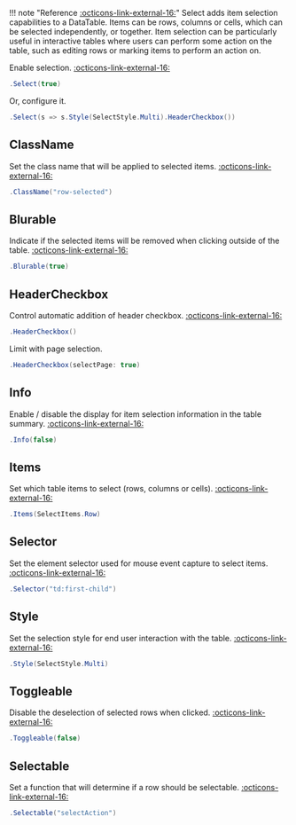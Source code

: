 !!! note "Reference [:octicons-link-external-16:](https://datatables.net/extensions/select/)"
	Select adds item selection capabilities to a DataTable. Items can be rows, columns or cells, which can be selected independently, or together. 
	Item selection can be particularly useful in interactive tables where users can perform some action on the table, 
	such as editing rows or marking items to perform an action on.

Enable selection. [:octicons-link-external-16:](https://datatables.net/reference/option/select)
```csharp
.Select(true)
```
Or, configure it.
```csharp
.Select(s => s.Style(SelectStyle.Multi).HeaderCheckbox())
```

## ClassName
Set the class name that will be applied to selected items.
[:octicons-link-external-16:](https://datatables.net/reference/option/select.className)
```csharp
.ClassName("row-selected")
```

## Blurable
Indicate if the selected items will be removed when clicking outside of the table.
[:octicons-link-external-16:](https://datatables.net/reference/option/select.blurable)
```csharp
.Blurable(true)
```

## HeaderCheckbox
Control automatic addition of header checkbox.
[:octicons-link-external-16:](https://datatables.net/reference/option/select.headerCheckbox)
```csharp
.HeaderCheckbox()
```
Limit with page selection.
```csharp
.HeaderCheckbox(selectPage: true)
```

## Info
Enable / disable the display for item selection information in the table summary.
[:octicons-link-external-16:](https://datatables.net/reference/option/select.info)
```csharp
.Info(false)
```

## Items
Set which table items to select (rows, columns or cells).
[:octicons-link-external-16:](https://datatables.net/reference/option/select.items)
```csharp
.Items(SelectItems.Row)
```

## Selector
Set the element selector used for mouse event capture to select items.
[:octicons-link-external-16:](https://datatables.net/reference/option/select.selector)
```csharp
.Selector("td:first-child")
```

## Style
Set the selection style for end user interaction with the table.
[:octicons-link-external-16:](https://datatables.net/reference/option/select.style)
```csharp
.Style(SelectStyle.Multi)
```

## Toggleable
Disable the deselection of selected rows when clicked.
[:octicons-link-external-16:](https://datatables.net/reference/option/select.toggleable)
```csharp
.Toggleable(false)
```

## Selectable
Set a function that will determine if a row should be selectable.
[:octicons-link-external-16:](https://datatables.net/reference/option/select.selectable)
```csharp
.Selectable("selectAction")
```

